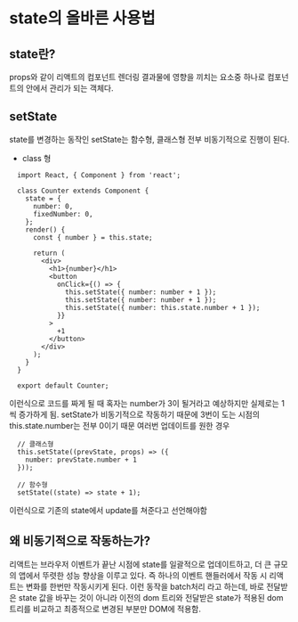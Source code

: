 # state의 올바른 사용법

## state란?

props와 같이 리액트의 컴포넌트 렌더링 결과물에 영향을 끼치는 요소중 하나로 컴포넌트의 안에서 관리가 되는 객체다.

## setState

state를 변경하는 동작인 setState는 함수형, 클래스형 전부 비동기적으로 진행이 된다.

- class 형

```
  import React, { Component } from 'react';

  class Counter extends Component {
    state = {
      number: 0,
      fixedNumber: 0,
    };
    render() {
      const { number } = this.state;

      return (
        <div>
          <h1>{number}</h1>
          <button
            onClick={() => {
              this.setState({ number: number + 1 });
              this.setState({ number: number + 1 });
              this.setState({ number: this.state.number + 1 });
            }}
          >
            +1
          </button>
        </div>
      );
    }
  }

  export default Counter;
```

이런식으로 코드를 짜게 될 때 혹자는 number가 3이 될거라고 예상하지만 실제로는 1씩 증가하게 됨.
setState가 비동기적으로 작동하기 때문에 3번이 도는 시점의 this.state.number는 전부 0이기 때문
여러번 업데이트를 원한 경우

```
  // 클래스형
  this.setState((prevState, props) => ({
    number: prevState.number + 1
  }));

  // 함수형
  setState((state) => state + 1);
```

이런식으로 기존의 state에서 update를 쳐준다고 선언해야함

## 왜 비동기적으로 작동하는가?

리액트는 브라우저 이벤트가 끝난 시점에 state를 일괄적으로 업데이트하고, 더 큰 규모의 앱에서 뚜렷한 성능 향상을 이루고 있다. 즉 하나의 이벤트 핸들러에서 작동 시 리액트는 변화를 한번만 작동시키게 된다. 이런 동작을 batch처리 라고 하는데, 바로 전달받은 state 값을 바꾸는 것이 아니라 이전의 dom 트리와 전달받은 state가 적용된 dom트리를 비교하고 최종적으로 변경된 부분만 DOM에 적용함.
